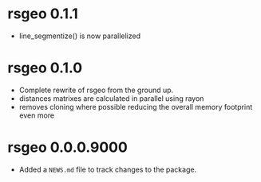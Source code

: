 # rsgeo 0.1.1

* line_segmentize() is now parallelized

# rsgeo 0.1.0

* Complete rewrite of rsgeo from the ground up.
* distances matrixes are calculated in parallel using rayon
* removes cloning where possible reducing the overall memory footprint even more


# rsgeo 0.0.0.9000

* Added a `NEWS.md` file to track changes to the package.
